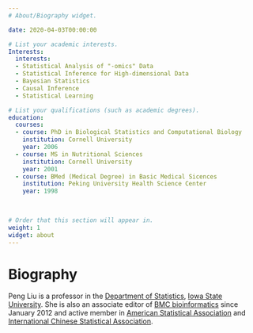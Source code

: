 ```yaml
---
# About/Biography widget.

date: 2020-04-03T00:00:00

# List your academic interests.
Interests:
  interests:
  - Statistical Analysis of "-omics" Data
  - Statistical Inference for High-dimensional Data
  - Bayesian Statistics
  - Causal Inference
  - Statistical Learning

# List your qualifications (such as academic degrees).
education:
  courses:
  - course: PhD in Biological Statistics and Computational Biology
    institution: Cornell University
    year: 2006
  - course: MS in Nutritional Sciences
    institution: Cornell University
    year: 2001
  - course: BMed (Medical Degree) in Basic Medical Sicences
    institution: Peking University Health Science Center
    year: 1998

  
  
# Order that this section will appear in.
weight: 1
widget: about
---
```


# Biography

Peng Liu is a professor in the [Department of Statistics](https://www.stat.iastate.edu/), [Iowa State University](https://www.iastate.edu/). She is also an associate editor of [BMC bioinformatics](https://bmcbioinformatics.biomedcentral.com/) since January 2012 and active member in [American Statistical Association](https://www.amstat.org/) and [International Chinese Statistical Association](http://www.icsa.org/icsa/).

